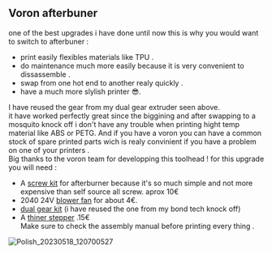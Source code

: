 Voron afterbuner
---
one of the best upgrades i have done until now
this is why you would want to switch to afterbuner :
- print easily flexibles materials like TPU .
- do maintenance much more easily because it is very convenient to dissassemble .
- swap from one hot end to another realy quickly .
- have a much more slylish printer 😎.

I have reused the gear from my dual gear extruder seen above.  
it have worked perfectly great since the biggining and after swapping to a mosquito knock off i don't have any trouble when printing hight temp material like ABS or PETG.
And if you have a voron you can have a common stock of spare printed parts wich is realy convinient if you have a problem on one of your printers .  
Big thanks to the voron team for developping this toolhead !
for this upgrade you will need :
- A [screw kit](https://fr.aliexpress.com/item/1005003998948585.html?spm=a2g0o.productlist.main.5.79ba31b6A08ADv&algo_pvid=0e9dee88-c59c-4252-8b55-0c3f55b9960e&algo_exp_id=0e9dee88-c59c-4252-8b55-0c3f55b9960e-2&pdp_npi=3%40dis%21EUR%219.57%210.74%21%21%21%21%21%402145265416845338449447634d0768%2112000027695361325%21sea%21FR%210&curPageLogUid=1kIdNYoobgFk) for afterburner because it's so much simple and not more expensive than self source all screw. aprox 10€
- 2040 24V [blower fan](https://fr.aliexpress.com/item/1005003879817745.html?spm=a2g0o.productlist.main.5.68ad7292vDzOf6&algo_pvid=7506ac88-0058-4edf-83ed-3acfba98904f&algo_exp_id=7506ac88-0058-4edf-83ed-3acfba98904f-2&pdp_npi=3%40dis%21EUR%211.7%211.7%21%21%21%21%21%402100bb6416845334063152972d077e%2112000027377712766%21sea%21FR%210&curPageLogUid=cCfI3MQLw4zo) for about 4€.
- [dual gear kit](https://fr.aliexpress.com/item/1005005061611663.html?spm=a2g0o.productlist.main.39.66822f55lbkgbT&algo_pvid=cbde69f7-79fc-4501-bfe7-5ddb9ff40517&aem_p4p_detail=20230519145903151447617999930011185850&algo_exp_id=cbde69f7-79fc-4501-bfe7-5ddb9ff40517-19&pdp_npi=3%40dis%21EUR%218.71%211.76%21%21%21%21%21%402100b78b16845335430347134d07b2%2112000031498830244%21sea%21FR%210&curPageLogUid=JsVLIu7Ezc06&ad_pvid=20230519145903151447617999930011185850_4&ad_pvid=20230519145903151447617999930011185850_4) (i have reused the one from my bond tech knock off)
- A [thiner stepper](https://fr.aliexpress.com/item/1005003226027617.html?spm=a2g0o.productlist.main.41.428627b3b7rVZu&algo_pvid=483abb99-b2fe-44cd-acb0-16bbe485ce8c&algo_exp_id=483abb99-b2fe-44cd-acb0-16bbe485ce8c-20&pdp_npi=3%40dis%21EUR%2115.73%2111.17%21%21%21%21%21%402145288516845339812383984d072e%2112000024752672779%21sea%21FR%210&curPageLogUid=bM0yMPg7O7tX) .15€  
Make sure to check the assembly manual before printing every thing .

![Polish_20230518_120700527](https://github.com/polotinkering/optimal-ender3/assets/133749952/30d6c5dd-ce91-41c9-9c70-3160d598c53f)

